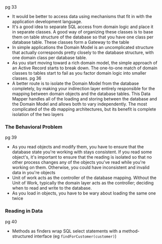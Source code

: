 pg 33

- It would be better to access data using mechanisms that fit in with the application development language. 
- It's a good idea to separate SQL access from domain logic and place it in separate classes. A good way of organizing these classes is to base them on table structure of the database so that you have one class per database table. These classes form a Gateway to the table
- In simple applications the Domain Model is an uncomplicated structure that actually corresponds pretty closely to the database structure, with one domain class per database table.
- As you start moving toward a rich domain model, the simple approach of an Active Record starts to break down. The one-to-one match of domain classes to tables start to fail as you factor domain logic into smaller classes.
pg 36
- A better route is to isolate the Domain Model from the database completely, by making your indirection layer entirely responsible for the mapping between domain objects and the database tables. This Data Mapper handles all of the loading and storing between the database and the Domain Model and allows both to vary independently. The most complicated of the db mapping architectures, but its benefit is complete isolation of the two layers

### The Behavioral Problem

pg 39

- As you read objects and modify them, you have to ensure that the database state you're working with stays consistent. If you read some object's, it's important to ensure that the reading is isolated so that no other process changes any of the objects you've read while you're working on them. Otherwise, you could have inconsistent and invalid data in you're objects
- Unit of work acts as the controller of the database mapping. Without the Unit of Work, typically the domain layer acts as the controller; deciding when to read and write to the database.
- As you load in objects, you have to be wary about loading the same one twice


### Reading in Data

pg 40

- Methods as finders wrap SQL select statements with a method-structured interface (eg `findForCustomer(customer)`)